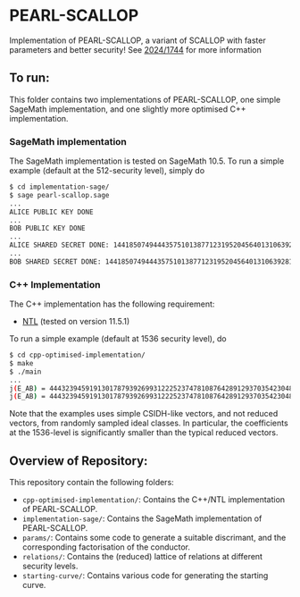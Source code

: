 # PEARL-SCALLOP
Implementation of PEARL-SCALLOP, a variant of SCALLOP with faster parameters and better security! See [2024/1744](https://eprint.iacr.org/2024/1744) for more information

## To run:
This folder contains two implementations of PEARL-SCALLOP, one simple SageMath implementation, and one slightly more optimised C++ implementation.

### SageMath implementation

The SageMath implementation is tested on SageMath 10.5. To run a simple example (default at the 512-security level), simply do

```bash
$ cd implementation-sage/
$ sage pearl-scallop.sage
...
ALICE PUBLIC KEY DONE
...
BOB PUBLIC KEY DONE
...
ALICE SHARED SECRET DONE: 144185074944435751013877123195204564013106392817211619102261885777481986164124319439219439625571334553879424364589842140062588483282128984735836982548209219200758771425930893021970049778097898599568878915620521276513398571458172433598494415065502496810365273127*z2 + 80529370329683865931822615881702220186940142216728230855533937485569251097480219979832426754389802376872662172509614827254923947468011229675201999589019839539753833732282463979759122831083419722499174156451015286208949068160668989985120064745947261272557749468
...
BOB SHARED SECRET DONE: 144185074944435751013877123195204564013106392817211619102261885777481986164124319439219439625571334553879424364589842140062588483282128984735836982548209219200758771425930893021970049778097898599568878915620521276513398571458172433598494415065502496810365273127*z2 + 80529370329683865931822615881702220186940142216728230855533937485569251097480219979832426754389802376872662172509614827254923947468011229675201999589019839539753833732282463979759122831083419722499174156451015286208949068160668989985120064745947261272557749468
```

### C++ Implementation

The C++ implementation has the following requirement:
* [NTL](https://libntl.org/) (tested on version 11.5.1)

To run a simple example (default at 1536 security level), do
```bash
$ cd cpp-optimised-implementation/
$ make
$ ./main
...
j(E_AB) = 4443239459191301787939269931222523747810876428912937035423048707435469265394782689827453142941409231322758051398730534877911627198793190874158072897947396599600457997637180270094181495234668472206323328104296314286865658754419300845766801821628299505212185111401552042472632249151216340330071606584524333623795999352085039128891444735009766519872846967956871206248378750375742655464265606561853672486861702768246181785363328 + i*22610707962898645482795718395364724066643839401978279128118770621648206409267796466336284864301855430157046172949487215936043920270705624584072596505128872852174812696651067818763460163184067818041364092404821595077392768479390947445622253730970727109424506276731223428382237626829601140481875322088897727491562456985631083707535340350737307549473054421374823475920040079243365001628421696685512541756378488445410107343357682
j(E_AB) = 4443239459191301787939269931222523747810876428912937035423048707435469265394782689827453142941409231322758051398730534877911627198793190874158072897947396599600457997637180270094181495234668472206323328104296314286865658754419300845766801821628299505212185111401552042472632249151216340330071606584524333623795999352085039128891444735009766519872846967956871206248378750375742655464265606561853672486861702768246181785363328 + i*22610707962898645482795718395364724066643839401978279128118770621648206409267796466336284864301855430157046172949487215936043920270705624584072596505128872852174812696651067818763460163184067818041364092404821595077392768479390947445622253730970727109424506276731223428382237626829601140481875322088897727491562456985631083707535340350737307549473054421374823475920040079243365001628421696685512541756378488445410107343357682
```
Note that the examples uses simple CSIDH-like vectors, and not reduced vectors, from randomly sampled ideal classes. In particular, the coefficients at the 1536-level is significantly smaller than the typical reduced vectors.


## Overview of Repository:
This repository contain the following folders:
* `cpp-optimised-implementation/`: Contains the C++/NTL implementation of PEARL-SCALLOP.
* `implementation-sage/`: Contains the SageMath implementation of PEARL-SCALLOP.
* `params/`: Contains some code to generate a suitable discrimant, and the corresponding factorisation of the conductor.
* `relations/`: Contains the (reduced) lattice of relations at different security levels.
* `starting-curve/`: Contains various code for generating the starting curve.


